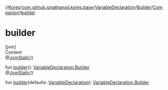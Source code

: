 //[Kores](../../../../index.md)/[com.github.jonathanxd.kores.base](../../../index.md)/[VariableDeclaration](../../index.md)/[Builder](../index.md)/[Companion](index.md)/[builder](builder.md)



# builder  
[jvm]  
Content  
@[JvmStatic](https://kotlinlang.org/api/latest/jvm/stdlib/kotlin.jvm/-jvm-static/index.html)()  
  
fun [builder](builder.md)(): [VariableDeclaration.Builder](../index.md)  
@[JvmStatic](https://kotlinlang.org/api/latest/jvm/stdlib/kotlin.jvm/-jvm-static/index.html)()  
  
fun [builder](builder.md)(defaults: [VariableDeclaration](../../index.md)): [VariableDeclaration.Builder](../index.md)  



